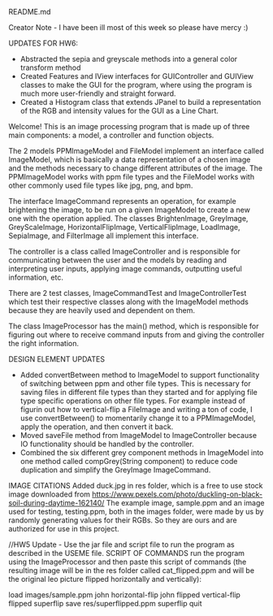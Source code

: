 README.md

Creator Note - I have been ill most of this week so please have mercy :)

UPDATES FOR HW6:

- Abstracted the sepia and greyscale methods into a general color transform method
- Created Features and IView interfaces for GUIController and GUIView classes to make the
  GUI for the program, where using the program is much more user-friendly and straight forward.
- Created a Histogram class that extends JPanel to build a representation of the RGB and intensity
  values for the GUI as a Line Chart.

Welcome! This is an image processing program that is made up of three main components: a model,
a controller and function objects.

The 2 models PPMImageModel and FileModel implement an interface called ImageModel,
which is basically a data representation of a chosen image and the methods necessary to change
different attributes of the image. The PPMImageModel works with ppm file types and the FileModel
works with other commonly used file types like jpg, png, and bpm.

The interface ImageCommand represents an operation, for example brightening the image, to be run on
a given ImageModel to create a new one with the operation applied. The classes
BrightenImage, GreyImage, GreyScaleImage, HorizontalFlipImage, VerticalFlipImage, LoadImage,
SepiaImage, and FilterImage all implement this interface.

The controller is a class called ImageController and is responsible for communicating between the
user and the models by reading and interpreting user inputs, applying image commands, outputting
useful information, etc.

There are 2 test classes, ImageCommandTest and ImageControllerTest which test their respective
classes along with the ImageModel methods because they are heavily used and dependent on them.

The class ImageProcessor has the main() method, which is responsible for figuring out where to
receive command inputs from and giving the controller the right information.

DESIGN ELEMENT UPDATES

- Added convertBetween method to ImageModel to support functionality of switching between ppm
  and other file types. This is necessary for saving files in different file types than they started
  and for applying file type specific operations on other file types. For example instead of figurin
  out how to vertical-flip a FileImage and writing a ton of code, I use convertBetween() to
  momentarily change it to a PPMImageModel, apply the operation, and then convert it back.
- Moved saveFile method from ImageModel to ImageController because IO functionality should be
  handled by the controller.
- Combined the six different grey component methods in ImageModel into one method called
  compGrey(String component) to reduce code duplication and simplify the GreyImage ImageCommand.

IMAGE CITATIONS
Added duck.jpg in res folder, which is a free to use stock image downloaded from
https://www.pexels.com/photo/duckling-on-black-soil-during-daytime-162140/
The example image, sample.ppm and an image used for testing, testing.ppm, both
in the images folder, were made by us by randomly generating values for their RGBs. So they are ours
and are authorized for use in this project.

//HW5 Update - Use the jar file and script file to run the program as described in the USEME file.
SCRIPT OF COMMANDS
run the program using the ImageProcessor and then paste this script of commands (the resulting
image will be in the res folder called cat_flipped.ppm and will be the original leo picture
flipped horizontally and vertically):

load images/sample.ppm john
horizontal-flip john flipped
vertical-flip flipped superflip
save res/superflipped.ppm superflip
quit
